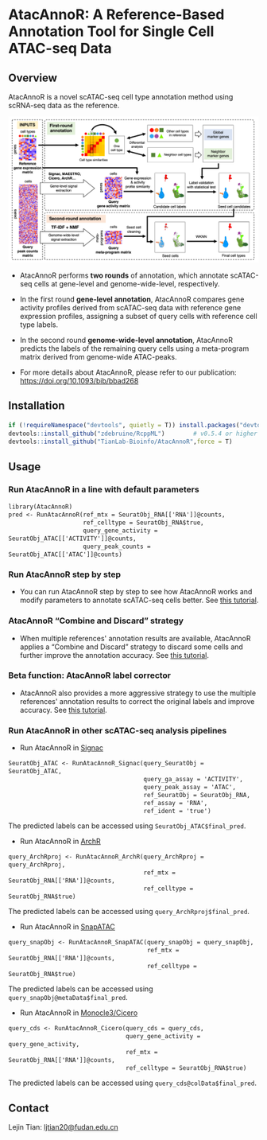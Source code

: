 # AtacAnnoR: A Reference-Based Annotation Tool for Single Cell ATAC-seq Data

## Overview

AtacAnnoR is a novel scATAC-seq cell type annotation method using scRNA-seq data as the reference. 

<img src="https://github.com/Telogen/AtacAnnoR/blob/main/figures/Fig1.png" width="800">

- AtacAnnoR performs **two rounds** of annotation, which annotate scATAC-seq cells at gene-level and genome-wide-level, respectively.

- In the first round **gene-level annotation**, AtacAnnoR compares gene activity profiles derived from scATAC-seq data with reference gene expression profiles, assigning a subset of query cells with reference cell type labels. 

- In the second round **genome-wide-level annotation**, AtacAnnoR predicts the labels of the remaining query cells using a meta-program matrix derived from genome-wide ATAC-peaks. 

- For more details about AtacAnnoR, please refer to our publication: https://doi.org/10.1093/bib/bbad268


## Installation

```R
if (!requireNamespace("devtools", quietly = T)) install.packages("devtools")
devtools::install_github("zdebruine/RcppML")        # v0.5.4 or higher
devtools::install_github("TianLab-Bioinfo/AtacAnnoR",force = T)
```


## Usage


### Run AtacAnnoR in a line with default parameters

```
library(AtacAnnoR)
pred <- RunAtacAnnoR(ref_mtx = SeuratObj_RNA[['RNA']]@counts, 
                     ref_celltype = SeuratObj_RNA$true, 
                     query_gene_activity = SeuratObj_ATAC[['ACTIVITY']]@counts, 
                     query_peak_counts = SeuratObj_ATAC[['ATAC']]@counts) 
```

### Run AtacAnnoR step by step

- You can run AtacAnnoR step by step to see how AtacAnnoR works and modify parameters to annotate scATAC-seq cells better. See [this tutorial](https://telogen.github.io/AtacAnnoR/Run_AtacAnnoR_step_by_step_v2.html).


### AtacAnnoR “Combine and Discard” strategy

- When multiple references' annotation results are available, AtacAnnoR applies a “Combine and Discard” strategy to discard some cells and further improve the annotation accuracy. See [this tutorial](https://telogen.github.io/AtacAnnoR/Combine_and_Discard.html).



### Beta function: AtacAnnoR label corrector

- AtacAnnoR also provides a more aggressive strategy to use the multiple references' annotation results to correct the original labels and improve accuracy. See [this tutorial](https://telogen.github.io/AtacAnnoR/AtacAnnoR_label_corrector.html).




### Run AtacAnnoR in other scATAC-seq analysis pipelines


- Run AtacAnnoR in [Signac](https://stuartlab.org/signac)

```
SeuratObj_ATAC <- RunAtacAnnoR_Signac(query_SeuratObj = SeuratObj_ATAC,
                                      query_ga_assay = 'ACTIVITY',
                                      query_peak_assay = 'ATAC',
                                      ref_SeuratObj = SeuratObj_RNA,
                                      ref_assay = 'RNA',
                                      ref_ident = 'true')
```
The predicted labels can be accessed using `SeuratObj_ATAC$final_pred`.


- Run AtacAnnoR in [ArchR](https://www.archrproject.com/bookdown)

```
query_ArchRproj <- RunAtacAnnoR_ArchR(query_ArchRproj = query_ArchRproj,
                                      ref_mtx = SeuratObj_RNA[['RNA']]@counts, 
                                      ref_celltype = SeuratObj_RNA$true)
```
The predicted labels can be accessed using `query_ArchRproj$final_pred`.


- Run AtacAnnoR in [SnapATAC](https://github.com/r3fang/SnapATAC)

```
query_snapObj <- RunAtacAnnoR_SnapATAC(query_snapObj = query_snapObj,
                                       ref_mtx = SeuratObj_RNA[['RNA']]@counts, 
                                       ref_celltype = SeuratObj_RNA$true)
```
The predicted labels can be accessed using `query_snapObj@metaData$final_pred`.


- Run AtacAnnoR in [Monocle3/Cicero](https://cole-trapnell-lab.github.io/cicero-release/)

```
query_cds <- RunAtacAnnoR_Cicero(query_cds = query_cds,
                                 query_gene_activity = query_gene_activity,
                                 ref_mtx = SeuratObj_RNA[['RNA']]@counts, 
                                 ref_celltype = SeuratObj_RNA$true)
```
The predicted labels can be accessed using `query_cds@colData$final_pred`.



## Contact

Lejin Tian: ljtian20@fudan.edu.cn


